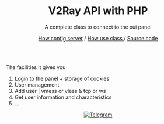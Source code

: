 <div align="center">
  <h1>V2Ray API with PHP</h1>
  <p>A complete class to connect to the xui panel</p>
  <p><a href="./documents/ubuntu_server.md">How config server</a> / <a href="./documents/xui_api.md">How use class </a> / <a href="./class/xui_api.php">Source code</a></p><br><br>
</div>

<div align="left">
  <p>The facilities it gives you</p>
  <ol>
    <li>Login to the panel + storage of cookies</li>
    <li>User management</li>
    <li>Add user | vmess or vless & tcp or ws</li>
    <li>Get user information and characteristics</li>
    <li>...</li>
  </ol>
</div>

<div align="center">
      <a href="https://t.me/mobinjavari" title="Telegram"><img alt="Telegram" src="https://img.shields.io/badge/-Telegram-252932?labelColor=4C8EDA&style=flat&logo=Telegram&logoColor=20232A"></a>
</div>
